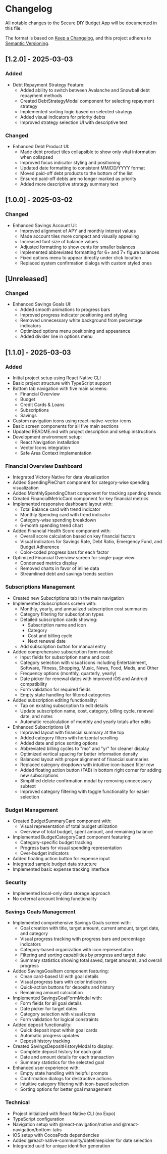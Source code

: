 # Changelog

All notable changes to the Secure DIY Budget App will be documented in this file.

The format is based on [Keep a Changelog](https://keepachangelog.com/en/1.0.0/),
and this project adheres to [Semantic Versioning](https://semver.org/spec/v2.0.0.html).

## [1.2.0] - 2025-03-03

### Added
- Debt Repayment Strategy Feature:
  - Added ability to switch between Avalanche and Snowball debt repayment methods
  - Created DebtStrategyModal component for selecting repayment strategy
  - Implemented sorting logic based on selected strategy
  - Added visual indicators for priority debts
  - Improved strategy selection UI with descriptive text

### Changed
- Enhanced Debt Product UI:
  - Made debt product tiles collapsible to show only vital information when collapsed
  - Improved focus indicator styling and positioning
  - Updated date formatting to consistent MM/DD/YYYY format
  - Moved paid-off debt products to the bottom of the list
  - Ensured paid-off debts are no longer marked as priority
  - Added more descriptive strategy summary text

## [1.0.0] - 2025-03-02

### Changed
- Enhanced Savings Account UI:
  - Improved alignment of APY and monthly interest values
  - Made account tiles more compact and visually appealing
  - Increased font size of balance values
  - Adjusted formatting to show cents for smaller balances
  - Implemented abbreviated formatting for 6+ and 7+ figure balances
  - Fixed options menu to appear directly under click location
  - Replaced system confirmation dialogs with custom styled ones

## [Unreleased]

### Changed
- Enhanced Savings Goals UI:
  - Added smooth animations to progress bars
  - Improved progress indicator positioning and styling
  - Removed unnecessary white background from percentage indicators
  - Optimized options menu positioning and appearance
  - Added divider line in options menu

## [1.1.0] - 2025-03-03

### Added
- Initial project setup using React Native CLI
- Basic project structure with TypeScript support
- Bottom tab navigation with five main screens:
  - Financial Overview
  - Budget
  - Credit Cards & Loans
  - Subscriptions
  - Savings
- Custom navigation icons using react-native-vector-icons
- Basic screen components for all five main sections
- Updated README.md with project description and setup instructions
- Development environment setup:
  - React Navigation installation
  - Vector Icons integration
  - Safe Area Context implementation

### Financial Overview Dashboard
- Integrated Victory Native for data visualization
- Added SpendingPieChart component for category-wise spending visualization
- Added MonthlySpendingChart component for tracking spending trends
- Created FinancialMetricCard component for key financial metrics
- Implemented responsive dashboard layout with:
  - Total Balance card with trend indicator
  - Monthly Spending card with trend indicator
  - Category-wise spending breakdown
  - 6-month spending trend chart
- Added Financial Health Score component with:
  - Overall score calculation based on key financial factors
  - Visual indicators for Savings Rate, Debt Ratio, Emergency Fund, and Budget Adherence
  - Color-coded progress bars for each factor
- Optimized Financial Overview screen for single-page view:
  - Condensed metrics display
  - Removed charts in favor of inline data
  - Streamlined debt and savings trends section

### Subscriptions Management
- Created new Subscriptions tab in the main navigation
- Implemented Subscriptions screen with:
  - Monthly, yearly, and annualized subscription cost summaries
  - Category filtering for subscription types
  - Detailed subscription cards showing:
    - Subscription name and icon
    - Category
    - Cost and billing cycle
    - Next renewal date
  - Add subscription button for manual entry
- Added comprehensive subscription form modal:
  - Input fields for subscription name and cost
  - Category selection with visual icons including Entertainment, Software, Fitness, Shopping, Music, News, Food, Meds, and Other
  - Frequency options (monthly, quarterly, yearly)
  - Date picker for renewal dates with improved iOS and Android compatibility
  - Form validation for required fields
  - Empty state handling for filtered categories
- Added subscription editing functionality:
  - Tap on existing subscription to edit details
  - Update subscription name, cost, category, billing cycle, renewal date, and notes
  - Automatic recalculation of monthly and yearly totals after edits
- Enhanced Subscriptions UI:
  - Improved layout with financial summary at the top
  - Added category filters with horizontal scrolling
  - Added date and price sorting options
  - Abbreviated billing cycles to "mo" and "yr" for cleaner display
  - Optimized vertical spacing for better information density
  - Balanced layout with proper alignment of financial summaries
  - Replaced category dropdown with intuitive icon-based filter row
  - Added floating action button (FAB) in bottom right corner for adding new subscriptions
  - Simplified delete confirmation modal by removing unnecessary subtext
  - Improved category filtering with toggle functionality for easier selection

### Budget Management
- Created BudgetSummaryCard component with:
  - Visual representation of total budget utilization
  - Overview of total budget, spent amount, and remaining balance
- Implemented BudgetCategoryCard component featuring:
  - Category-specific budget tracking
  - Progress bars for visual spending representation
  - Over-budget indicators
- Added floating action button for expense input
- Integrated sample budget data structure
- Implemented basic expense tracking interface

### Security
- Implemented local-only data storage approach
- No external account linking functionality

### Savings Goals Management
- Implemented comprehensive Savings Goals screen with:
  - Goal creation with title, target amount, current amount, target date, and category
  - Visual progress tracking with progress bars and percentage indicators
  - Category-based organization with icon representation
  - Filtering and sorting capabilities by progress and target date
  - Summary statistics showing total saved, target amounts, and overall progress
- Added SavingsGoalItem component featuring:
  - Clean card-based UI with goal details
  - Visual progress bars with color indicators
  - Quick-action buttons for deposits and history
  - Remaining amount calculation
- Implemented SavingsGoalFormModal with:
  - Form fields for all goal details
  - Date picker for target dates
  - Category selection with visual icons
  - Form validation for logical constraints
- Added deposit functionality:
  - Quick deposit input within goal cards
  - Automatic progress updates
  - Deposit history tracking
- Created SavingsDepositHistoryModal to display:
  - Complete deposit history for each goal
  - Date and amount details for each transaction
  - Summary statistics for the selected goal
- Enhanced user experience with:
  - Empty state handling with helpful prompts
  - Confirmation dialogs for destructive actions
  - Intuitive category filtering with icon-based selection
  - Sorting options for better goal management

### Technical
- Project initialized with React Native CLI (no Expo)
- TypeScript configuration
- Navigation setup with @react-navigation/native and @react-navigation/bottom-tabs
- iOS setup with CocoaPods dependencies
- Added @react-native-community/datetimepicker for date selection
- Integrated uuid for unique identifier generation
